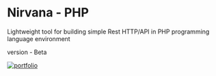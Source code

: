 # Nirvana - PHP
Lightweight tool for building simple Rest HTTP/API in PHP programming language environment

version - Beta

[![portfolio](https://ik.imagekit.io/anwarachilles/devneet-powered.svg?updatedAt=1704389411574)]('#')